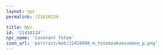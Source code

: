 ```yaml
---
layout: npc
permalink: /21410124

title: Npc
id: '21410124'
npc_name: 'Covenant Totem'
icon_url: 'portrait/mob/21410090_m_totemzakumsummon_p.png'
---
```

